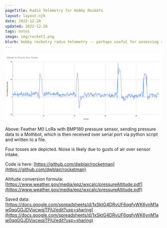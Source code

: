 ```yaml
---
pageTitle: Radio Telemetry for Hobby Rockets
layout: layout.njk
date: 2022-12-20
updated: 2022-12-20
tags: notes 
image: img/rocket1.png
blurb: Hobby rocketry radio telemetry -- perhaps useful for assessing radio tower height requirements.
---
```


[![](/img/rocket3.png)](/img/rocket3.png)

Above: Feather M0 LoRa with BMP180 pressure sensor, sending pressure data to a Mothbot, which is then received over serial port via python script and written to a file.

Four tosses are depicted.  Noise is likely due to gusts of air over sensor intake.

Code is here: [https://github.com/dwblair/rocketman](https://github.com/dwblair/rocketman)

Altitude conversion formula: [https://www.weather.gov/media/epz/wxcalc/pressureAltitude.pdf](https://www.weather.gov/media/epz/wxcalc/pressureAltitude.pdf)

Saved data: [https://docs.google.com/spreadsheets/d/1xSktG4DRvUF6qgfyWK6ynM1aw0qqGGJDVixcwqjTPjU/edit?usp=sharing](https://docs.google.com/spreadsheets/d/1xSktG4DRvUF6qgfyWK6ynM1aw0qqGGJDVixcwqjTPjU/edit?usp=sharing)

